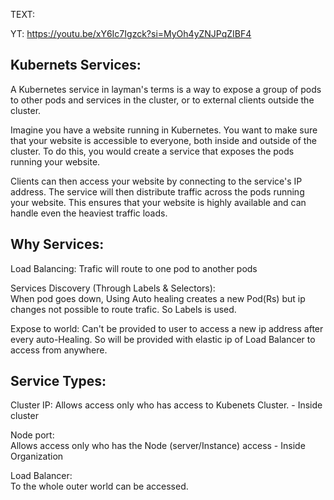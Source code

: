 TEXT:

YT: https://youtu.be/xY6Ic7Igzck?si=MyOh4yZNJPqZIBF4

Kubernets Services: 
-----------------
A Kubernetes service in layman's terms is a way to expose a group of pods to other pods and services in the cluster, or to external clients outside the cluster.

Imagine you have a website running in Kubernetes. You want to make sure that your website is accessible to everyone, both inside and outside of the cluster. To do this, you would create a service that exposes the pods running your website.

Clients can then access your website by connecting to the service's IP address. The service will then distribute traffic across the pods running your website. This ensures that your website is highly available and can handle even the heaviest traffic loads.
 
Why Services: 
------------

Load Balancing: 
  Trafic will route to one pod to another pods  

Services Discovery (Through Labels & Selectors):  
  When pod goes down, Using Auto healing creates a new Pod(Rs) but ip changes not possible to route trafic. So Labels is used.  
  
Expose to world: 
  Can't be provided  to user to access a new ip address after every auto-Healing. So will be provided with elastic ip of Load Balancer to access from anywhere.  

Service Types:  
------------
Cluster IP:
  Allows access only who has access to Kubenets Cluster.  - Inside cluster

Node port:  
  Allows access only who has the Node (server/Instance) access - Inside Organization

Load Balancer:  
  To the whole outer world can be accessed.  




